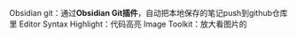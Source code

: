 Obsidian git：通过**Obsidian Git插件**，自动把本地保存的笔记push到github仓库里
Editor Syntax Highlight：代码高亮
Image Toolkit：放大看图片的
